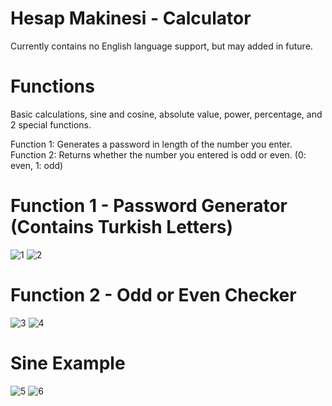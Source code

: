# Hesap Makinesi - Calculator
Currently contains no English language support, but may added in future.

# Functions
Basic calculations, sine and cosine, absolute value, power, percentage, and 2 special functions.

Function 1: Generates a password in length of the number you enter.
Function 2: Returns whether the number you entered is odd or even. (0: even, 1: odd)

# Function 1 - Password Generator (Contains Turkish Letters)
![1](https://user-images.githubusercontent.com/85353351/173228682-402a01ea-0e97-4c6a-bd06-0eac759cfc38.png)
![2](https://user-images.githubusercontent.com/85353351/173228671-cdfc48c2-da6d-4844-9afc-516898966f29.png)

# Function 2 - Odd or Even Checker
![3](https://user-images.githubusercontent.com/85353351/173228666-00214baa-507f-4703-a4cf-f5e7ec753002.png)
![4](https://user-images.githubusercontent.com/85353351/173228659-2a14605b-b622-4de3-a661-6c4eabcace1f.png)

# Sine Example
![5](https://user-images.githubusercontent.com/85353351/173228649-2c16769a-7e74-4cce-836b-8fb1335100d8.png)
![6](https://user-images.githubusercontent.com/85353351/173228644-de643299-6e61-4e84-a1c9-662c0559d816.png)
